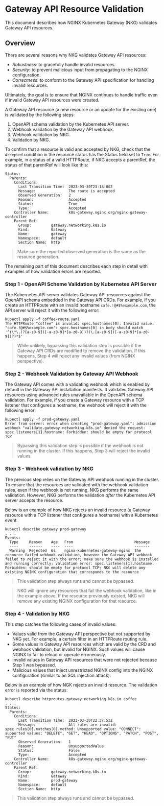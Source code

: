 # Gateway API Resource Validation

This document describes how NGINX Kubernetes Gateway (NKG) validates Gateway API resources.

## Overview

There are several reasons why NKG validates Gateway API resources:

- *Robustness*: to gracefully handle invalid resources.
- *Security*: to prevent malicious input from propagating to the NGINX configuration.
- *Correctness*: to conform to the Gateway API specification for handling invalid resources.

Ultimately, the goal is to ensure that NGINX continues to handle traffic even if invalid Gateway API resources were
created.

A Gateway API resource (a new resource or an update for the existing one) is validated by the following steps:

1. OpenAPI schema validation by the Kubernetes API server.
2. Webhook validation by the Gateway API webhook.
3. Webhook validation by NKG.
4. Validation by NKG.

To confirm that a resource is valid and accepted by NKG, check that the `Accepted` condition in the resource status
has the Status field set to `True`. For example, in a status of a valid HTTPRoute, if NKG accepts a parentRef,
the status of that parentRef will look like this:
```
Status:
  Parents:
    Conditions:
      Last Transition Time:  2023-03-30T23:18:00Z
      Message:               The route is accepted
      Observed Generation:   2
      Reason:                Accepted
      Status:                True
      Type:                  Accepted
    Controller Name:         k8s-gateway.nginx.org/nginx-gateway-controller
    Parent Ref:
      Group:         gateway.networking.k8s.io
      Kind:          Gateway
      Name:          gateway
      Namespace:     default
      Section Name:  http
```

> Make sure the reported observed generation is the same as the resource generation.

The remaining part of this document describes each step in detail with examples of how validation errors are reported.

### Step 1 - OpenAPI Scheme Validation by Kubernetes API Server

The Kubernetes API server validates Gateway API resources against the OpenAPI schema embedded in the Gateway API CRDs.
For example, if you create an HTTPRoute with an invalid hostname `cafe.!@#$%example.com`, the API server will reject it
with the following error:

```
kubectl apply -f coffee-route.yaml 
The HTTPRoute "coffee" is invalid: spec.hostnames[0]: Invalid value: "cafe.!@#$%example.com": spec.hostnames[0] in body should match '^(\*\.)?[a-z0-9]([-a-z0-9]*[a-z0-9])?(\.[a-z0-9]([-a-z0-9]*[a-z0-9])?)*$'
```

> While unlikely, bypassing this validation step is possible if the Gateway API CRDs are modified to remove the validation.
> If this happens, Step 4 will reject any invalid values (from NGINX perspective).

### Step 2 - Webhook Validation by Gateway API Webhook

The Gateway API comes with a validating webhook which is enabled by default in the Gateway API installation manifests.
It validates Gateway API resources using advanced rules unavailable in the OpenAPI schema validation. For example, if
you create a Gateway resource with a TCP listener that configures a hostname, the webhook will reject it with the
following error:

```
kubectl apply -f prod-gateway.yaml 
Error from server: error when creating "prod-gateway.yaml": admission webhook "validate.gateway.networking.k8s.io" denied the request: spec.listeners[1].hostname: Forbidden: should be empty for protocol TCP
```

> Bypassing this validation step is possible if the webhook is not running in the cluster.
> If this happens, Step 3 will reject the invalid values.

### Step 3 - Webhook validation by NKG

The previous step relies on the Gateway API webhook running in the cluster. To ensure that the resources are validated
with the webhook validation rules, even if the webhook is not running, NKG performs the same validation. However, NKG
performs the validation *after* the Kubernetes API server accepts the resource.

Below is an example of how NKG rejects an invalid resource (a Gateway resource with a TCP listener that configures a
hostname) with a Kubernetes event:

```
kubectl describe gateway prod-gateway
. . .
Events:
  Type     Reason    Age   From                            Message
  ----     ------    ----  ----                            -------
  Warning  Rejected  6s    nginx-kubernetes-gateway-nginx  the resource failed webhook validation, however the Gateway API webhook failed to reject it with the error; make sure the webhook is installed and running correctly; validation error: spec.listeners[1].hostname: Forbidden: should be empty for protocol TCP; NKG will delete any existing NGINX configuration that corresponds to the resource
```

> This validation step always runs and cannot be bypassed.

> NKG will ignore any resources that fail the webhook validation, like in the example above.
> If the resource previously existed, NKG will remove any existing NGINX configuration for that resource.

### Step 4 - Validation by NKG

This step catches the following cases of invalid values:

* Values valid from the Gateway API perspective but not supported by NKG yet. For example, a certain filter in an
  HTTPRoute routing rule.
* Some values in Gateway API resources which are valid by the CRD and webhook validation, but invalid for NGINX. Such
  values will cause NGINX to fail to reload or operate erroneously.
* Invalid values in Gateway API resources that were not rejected because Step 1 was bypassed.
* Malicious values that inject unrestricted NGINX config into the NGINX configuration (similar to an SQL injection
  attack).

Below is an example of how NGK rejects an invalid resource. The validation error is reported via the status:

```
kubectl describe httproutes.gateway.networking.k8s.io coffee
. . .
Status:
  Parents:
    Conditions:
      Last Transition Time:  2023-03-30T22:37:53Z
      Message:               All rules are invalid: spec.rules[0].matches[0].method: Unsupported value: "CONNECT": supported values: "DELETE", "GET", "HEAD", "OPTIONS", "PATCH", "POST", "PUT"
      Observed Generation:   1
      Reason:                UnsupportedValue
      Status:                False
      Type:                  Accepted
    Controller Name:         k8s-gateway.nginx.org/nginx-gateway-controller
    Parent Ref:
      Group:         gateway.networking.k8s.io
      Kind:          Gateway
      Name:          prod-gateway
      Namespace:     default
      Section Name:  http
```

> This validation step always runs and cannot be bypassed.
